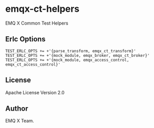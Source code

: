 
# emqx-ct-helpers

EMQ X Common Test Helpers

## Erlc Options

```
TEST_ERLC_OPTS += +'{parse_transform, emqx_ct_transform}'
TEST_ERLC_OPTS += +'{mock_module, emqx_broker, emqx_ct_broker}'
TEST_ERLC_OPTS += +'{mock_module, emqx_access_control, emqx_ct_access_control}'
```

## License

Apache License Version 2.0

## Author

EMQ X Team.

